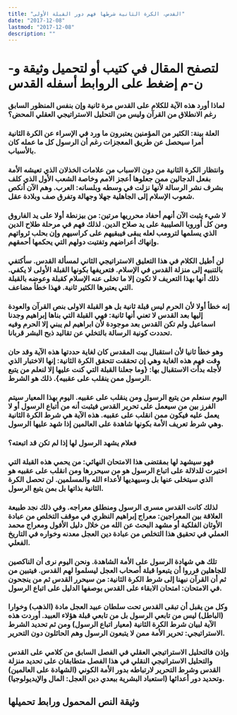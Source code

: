 ```yaml
---
title: "القدس، الكرة الثانية شرطها فهم دور القبلة الأولى"
date: "2017-12-08"
lastmod: "2017-12-08"
description: ""
---
```

# **لتصفح المقال في كتيب أو لتحميل وثيقة و-ن-م إضغط على الروابط أسفله** **القدس**

### لماذا أورد هذه الآية للكلام على القدس مرة ثانية وإن بنفس المنظور السابق رغم الانطلاق من القرآن وليس من التحليل الاستراتيجي العقلي المحض؟

### العلة بينة: الكثير من المؤمنين يعتبرون ما ورد في الإسراء عن الكرة الثانية أمرا سيحصل عن طريق المعجزات رغم أن الرسول كل ما عمله كان بالأسباب.

### وانتظار الكرة الثانية من دون الاسباب من علامات الخذلان الذي تعيشه الأمة بفعل الدجالين ممن جعلوها أعجز الامم وخاصة الشعب الأول الذي كلف بشرف نشر الرسالة لأنها نزلت في وسطه وبلسانه: العرب. وهم الآن أنكص شعوب الإسلام إلى الجاهلية جهلا وجهالة وتفرق صف وبلادة عقل.

### لا شيء يثبت الآن أنهم أحفاد محرريها مرتين: من بيزنطة أولا على يد الفاروق ومن كل أوروبا الصليبية على يد صلاح الدين. لذلك فهم في مرحلة طلاح الدين الذي يسلمها لترومب لعله يبقى فيبقيهم على كراسيهم وإن بحلب ثرواتهم وإنهاك أعراضهم وتفتيت دولهم التي يحكمها أحمقهم.

### لن أطيل الكلام في هذا التعليق الاستراتيجي الثاني لمسألة القدس. سأكتفي بالتنبيه إلى منزلة القدس في الإسلام. فتعريفها بكونها القبلة الأولى لا يكفي. ذلك أنها بهذا التعريف لا تكون إلا ما تخلى عنه الإسلام كقبلة وعوضه بالقبلة التي يعتبرها الكثير ثانية. فهذا خطأ مضاعف.

### إنه خطأ أولا لأن الحرم ليس قبلة ثانية بل هو القبلة الاولى بنص القرآن والعودة إليها بعد القدس لا تعني أنها ثانية: فهي القبلة التي بناها إبراهيم وجدنا اسماعيل ولم تكن القدس بعد موجودة لأن ابراهيم لم يبني إلا الحرم وفيه تحددت كونية الرسالة بالتخلي عن تقاليد ذبح البشر قربانا.

### وهو خطأ ثانيا لأن استقبال بيت المقدس كان لغاية حددتها هذه الآية وقد حان وقت فهم هذه الغاية وهي إن تحققت تتحقق الكرة الثانية: إنها الاختبار الذي لأجله بدأت الاستقبال بها: {وما جعلنا القبلة التي كنت عليها إلا لنعلم من يتبع الرسول ممن ينقلب على عقبيه}. ذلك هو الشرط.

### اليوم سنعلم من يتبع الرسول ومن ينقلب على عقبيه. اليوم بهذا المعيار سيتم الفرز بين من سيعمل على تحرير القدس فيثبت أنه من أتباع الرسول أو لا يعمل عليه فيكون ممن انقلب على عقبيه. هذه الآية هي شرط الكرة الثانية وهي شرط تعريف الأمة بكونها شاهدة على العالمين إذا شهد عليها الرسول.

### فعلام يشهد الرسول لها إذا لم تكن قد اتبعته؟

### فهو سيشهد لها بمقتضى هذا الامتحان النهائي: من يحمي هذه القبلة التي اختيرت للدلالة على اتباع الرسول هو من سيحررها ومن انقلب على عقبيه هو الذي سيتخلى عنها بل وسيهديها لأعداء الله والمسلمين. لن تحصل الكرة الثانية بذاتها بل بمن يتبع الرسول.

### لذلك كانت القدس مسرى الرسول ومنطلق معراجه. وفي ذلك نجد طبيعة العلاقة بين المعراجين: معراج إبراهيم النظري في موقف التخلص من عبادة الأوثان الفلكية أو مشهد البحث عن الله من خلال دليل الأفول ومعراج محمد العملي في تحقيق هذا التخلص من عبادة دين العجل معدنه وخواره في التاريخ الفعلي.

### تلك هي شهادة الرسول على الأمة الشاهدة. ونحن اليوم نرى أن الناكصين للجاهلين قرروا أن يتبعوا قبلة أصحاب العجل ليسلموا لهم القدس. فيتبين من ثم أن القرآن نبهنا إلى شرط الكرة الثانية: من سيحرر القدس ثم من ينجحون في الامتحان: امتحان الابقاء على القدس بوصفها الدليل على اتباع الرسول.

### وكل من يقبل أن تبقى القدس تحت سلطان عبيد العجل مادة (الذهب) وخوارا (الباطل) ليس من تابعي الرسول بل من تابعي قبلة هؤلاء العبيد. أوردت هذه الآية لبيان شرط الكرة الثانية (معيار اتباع الرسول) ومن ثم تحديد الشرط الاستراتيجي: تحرير الأمة ممن لا يتبعون الرسول وهم الحائلون دون التحرير.

### وإذن فالتحليل الاستراتيجي العقلي في الفصل السابق من كلامي على القدس والتحليل الاستراتيجي النقلي في هذا الفصل متطابقان على تحديد منزلة القدس وشرط التحرير لارتباطه بدور الأمة الكوني (الشهادة على العالمين) وتحديد دور أعدائها (استعباد البشرية ببعدي دين العجل: المال والإيديولوجيا).

## وثيقة النص المحمول ورابط تحميلها

###